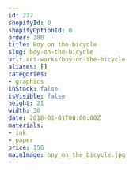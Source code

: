 ```yaml
---
id: 277
shopifyId: 0
shopifyOptionId: 0
order: 280
title: Boy on the bicycle
slug: boy-on-the-bicycle
url: art-works/boy-on-the-bicycle
aliases: []
categories:
- graphics
inStock: false
isVisible: false
height: 21
width: 30
date: 2018-01-01T00:00:00Z
materials:
- ink
- paper
price: 150
mainImage: boy_on_the_bicycle.jpg
---
```

